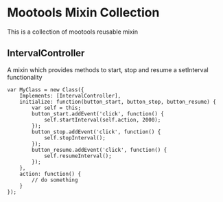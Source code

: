 # Mootools Mixin Collection

This is a collection of mootools reusable mixin

## IntervalController
A mixin which provides methods to start, stop and resume a setInterval functionality

    var MyClass = new Class({
        Implements: [IntervalController],
        initialize: function(button_start, button_stop, button_resume) {
            var self = this;
            button_start.addEvent('click', function() {
                self.startInterval(self.action, 2000);
            });
            button_stop.addEvent('click', function() {
                self.stopInterval();
            });
            button_resume.addEvent('click', function() {
                self.resumeInterval();
            });
        },
        action: function() {
            // do something
        }
    });

